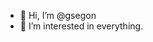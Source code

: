- 👋 Hi, I’m @gsegon
- 👀 I’m interested in everything.

<!---
gsegon/gsegon is a ✨ special ✨ repository because its `README.md` (this file) appears on your GitHub profile.
You can click the Preview link to take a look at your changes.
--->
